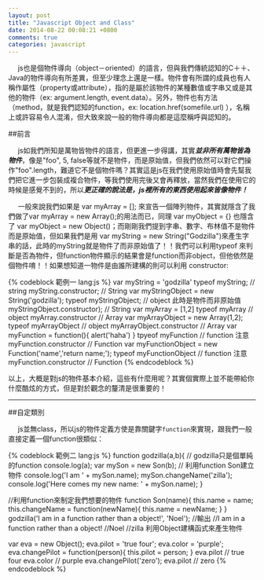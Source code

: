 ```yaml
---
layout: post
title: "Javascript Object and Class"
date: 2014-08-22 00:08:21 +0800
comments: true
categories: javascript
---
```



&nbsp;&nbsp;&nbsp;&nbsp;&nbsp;js也是個物件導向（object－oriented）的語言，但與我們傳統認知的C＋＋、Java的物件導向有所差異，但至少理念上還是一樣。物件會有所謂的成員也有人稱作屬性（property或attribute），指的是屬於該物件的某種數值或字串又或是其他的物件（ex: argument.length, event.data）。另外，物件也有方法（method，就是我們認知的function，ex: location.href(somefile.url) ），名稱上或許容易令人混淆，但大致來說一般的物件導向都是這麼稱呼與認知的。
<!-- more -->

##前言


&nbsp;&nbsp;&nbsp;&nbsp;&nbsp;js如我們所知是萬物皆物件的語言，但更進一步得講，其實***並非所有萬物皆為物件***，像是"foo", 5, false等就不是物件，而是原始值，但我們依然可以對它們操作"foo".length，難道它不是個物件嗎？其實這是js在我們使用原始值時會先幫我們把它進一步包裝成複合物件，等我們使用完後又會再釋放，當然我們在使用它的時候是感覺不到的，所以***更正確的說法是，js裡所有的東西使用起來皆像物件！***

   

&nbsp;&nbsp;&nbsp;&nbsp;&nbsp;一般來說我們如果是 var myArray = []; 來宣告一個陣列物件，其實就隱含了我們做了var myArray = new Array();的用法而已，同理 var myObject = {} 也隱含了 var myObject = new Object()；而剛剛我們提到字串、數字、布林值不是物件而是原始值，但如果我們是用 var myString = new String("Godzilla")來產生字串的話，此時的myString就是物件了而非原始值了！！我們可以利用typeof 來判斷是否為物件，但function物件顯示的結果會是function而非object，但他依然是個物件唷！！如果想知道一物件是由誰所建構的則可以利用 constructor:

{% codeblock 範例一 lang:js %}
var myString = 'godzilla'
typeof myString; // string
myString.constructor; // String
var myStringObject = new String('godzilla');
typeof myStringObject; // object  此時是物件而非原始值
myStringObject.constructor); // String
var myArray = [1,2]
typeof myArray // object
myArray.constructor // Array
var myArrayObject = new Array(1,2);
typeof myArrayObject // object
myArrayObject.constructor // Array
var myFunction = function(){ alert('haha') }
tpyeof myFunction // function 注意
myFunction.constructor // Function
var myFunctionObject = new Function('name','return name;');
typeof myFunctionObject // function 注意
myFunction.constructor  // Function
{% endcodeblock %}
 

 以上，大概是對js的物件基本介紹，這些有什麼用呢？其實個實際上並不能帶給你什麼酷炫的方式，但是對於觀念的釐清是很重要的！

 
---
##自定類別

&nbsp;&nbsp;&nbsp;&nbsp;&nbsp;js並無class，所以js的物件定義方使是靠關鍵字`function`來實現，跟我們一般直接定義一個function很類似：


{% codeblock 範例二 lang:js %}
function godzilla(a,b){ // godzilla只是個單純的function
console.log(a);
var mySon = new Son(b); // 利用function Son建立物件
console.log('I am ' + mySon.name);
mySon.changeName('zilla');
console.log('Here comes my new name: ' + mySon.name);
}

//利用function來制定我們想要的物件
function Son(name){
  this.name = name;
  this.changeName = function(newName){
  this.name = newName;
  }
}
godzilla('I am in a function rather than a object!', 'Noel');
//輸出
//I am in a function rather than a object! 
//Noel
//zilla 
  利用Object建構函式來產生物件

  

  var eva = new Object();
  eva.pilot = 'true four';
  eva.color = 'purple';
  eva.changePilot = function(person){
    this.pilot = person;
    }
  eva.pilot // true four
  eva.color // purple
  eva.changePilot('zero');
  eva.pilot // zero 
{% endcodeblock %}